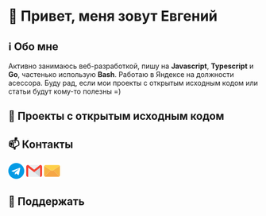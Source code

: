 # :wave: Привет, меня зовут Евгений

## :information_source: Обо мне

Активно занимаюсь веб-разработкой, пишу на **Javascript**, **Typescript** и **Go**, частенько использую **Bash**. Работаю в Яндексе на должности асессора. Буду рад, если мои проекты с открытым исходным кодом или статьи будут кому-то полезны =)

## :open_book: Проекты с открытым исходным кодом

## :mailbox: Контакты

[![телеграм](./icons/telegram.png)](https://t.me/evgenylyozin)
[![gmail](./icons/gmail.png)](mailto:evgenylyozindev@gmail.com)
[![yandex mail](./icons/email.png)](mailto:evgenylyozindev@yandex.ru)

## :handshake: Поддержать
